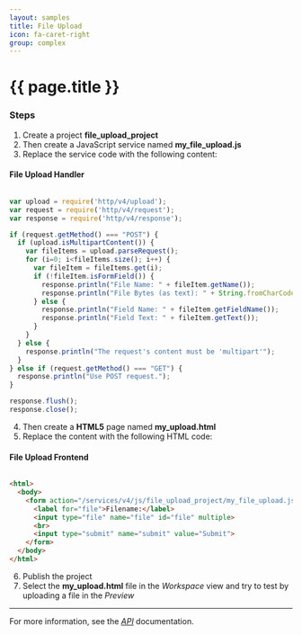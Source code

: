 ```yaml
---
layout: samples
title: File Upload
icon: fa-caret-right
group: complex
---
```


{{ page.title }}
===

### Steps


1. Create a project **file_upload_project**
2. Then create a JavaScript service named **my_file_upload.js**
3. Replace the service code with the following content:

#### File Upload Handler

```javascript

var upload = require('http/v4/upload');
var request = require('http/v4/request');
var response = require('http/v4/response');

if (request.getMethod() === "POST") {
  if (upload.isMultipartContent()) {
    var fileItems = upload.parseRequest();
    for (i=0; i<fileItems.size(); i++) {
      var fileItem = fileItems.get(i);
      if (!fileItem.isFormField()) {
        response.println("File Name: " + fileItem.getName());
        response.println("File Bytes (as text): " + String.fromCharCode.apply(null, fileItem.getBytes()));
      } else {
        response.println("Field Name: " + fileItem.getFieldName());
        response.println("Field Text: " + fileItem.getText());
      }
    }
  } else {
    response.println("The request's content must be 'multipart'");
  }
} else if (request.getMethod() === "GET") {
  response.println("Use POST request.");
}

response.flush();
response.close();

```

4. Then create a **HTML5** page named **my_upload.html**
5. Replace the content with the following HTML code:

#### File Upload Frontend

```html

<html>
  <body>
    <form action="/services/v4/js/file_upload_project/my_file_upload.js" method="post" enctype="multipart/form-data">
      <label for="file">Filename:</label>
      <input type="file" name="file" id="file" multiple>
      <br>
      <input type="submit" name="submit" value="Submit">
    </form>
  </body>
</html>

```

6. Publish the project
7. Select the **my_upload.html** file in the *Workspace* view and try to test by uploading a file in the *Preview*

---

For more information, see the *[API](../api/)* documentation.
